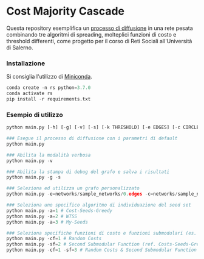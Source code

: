 # Cost Majority Cascade

Questa repository esemplifica un [processo di diffusione](https://escholarship.org/uc/item/6r76d0rg) in una rete pesata combinando tre algoritmi di spreading, molteplici funzioni di costo e threshold differenti, come progetto per il corso di Reti Sociali all'Università di Salerno.

### Installazione

Si consiglia l'utilizzo di [Miniconda](https://docs.anaconda.com/free/miniconda/index.html).

```python
conda create -n rs python=3.7.0
conda activate rs
pip install -r requirements.txt
```

### Esempio di utilizzo

```python
python main.py [-h] [-g] [-v] [-s] [-k THRESHOLD] [-e EDGES] [-c CIRCLES] [-cf {1,2,3}] [-sf {1,2,3}] [-a {1,2,3}]
```

```python
### Esegue il processo di diffusione con i parametri di default
python main.py

### Abilita la modalità verbosa
python main.py -v

### Abilita la stampa di debug del grafo e salva i risultati
python main.py -g -s

### Seleziona ed utilizza un grafo personalizzato
python main.py -e=networks/sample_networks/0.edges -c=networks/sample_networks/0.circles

### Seleziona uno specifico algoritmo di individuazione del seed set
python main.py -a=1 # Cost-Seeds-Greedy
python main.py -a=2 # WTSS
python main.py -a=3 # My-Seeds

### Seleziona specifiche funzioni di costo e funzioni submodulari (es. 1, 2, 3)
python main.py -cf=1 # Random Costs
python main.py -sf=2 # Second Submodular Function (ref. Costs-Seeds-Greedy)
python main.py -cf=1 -sf=3 # Random Costs & Second Submodular Function
```